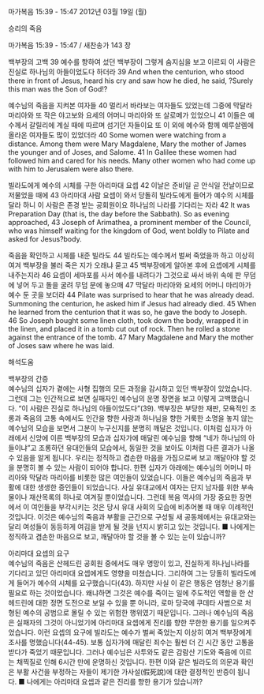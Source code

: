 마가복음 15:39 - 15:47 
2012년 03월 19일 (월)

승리의 죽음



마가복음 15:39 - 15:47 / 새찬송가 143 장


백부장의 고백
39 예수를 향하여 섰던 백부장이 그렇게 숨지심을 보고 이르되 이 사람은 진실로 하나님의 아들이었도다 하더라
39 And when the centurion, who stood there in front of Jesus, heard his cry and saw how he died, he said, ?Surely this man was the Son of God!?

예수님의 죽음을 지켜본 여자들
40 멀리서 바라보는 여자들도 있었는데 그중에 막달라 마리아와 또 작은 야고보와 요세의 어머니 마리아와 또 살로메가 있었으니 41 이들은 예수께서 갈릴리에 계실 때에 따르며 섬기던 자들이요 또 이 외에 예수와 함께 예루살렘에 올라온 여자들도 많이 있었더라
40 Some women were watching from a distance. Among them were Mary Magdalene, Mary the mother of James the younger and of Joses, and Salome. 41 In Galilee these women had followed him and cared for his needs. Many other women who had come up with him to Jerusalem were also there.

빌라도에게 예수의 시체를 구한 아리마대 요셉
42 이날은 준비일 곧 안식일 전날이므로 저물었을 때에 43 아리마대 사람 요셉이 와서 당돌히 빌라도에게 들어가 예수의 시체를 달라 하니 이 사람은 존경 받는 공회원이요 하나님의 나라를 기다리는 자라
42 It was Preparation Day (that is, the day before the Sabbath). So as evening approached, 43 Joseph of Arimathea, a prominent member of the Council, who was himself waiting for the kingdom of God, went boldly to Pilate and asked for Jesus?body.

죽음을 확인하고 시체를 내준 빌라도
44 빌라도는 예수께서 벌써 죽었을까 하고 이상히 여겨 백부장을 불러 죽은 지가 오래냐 묻고 45 백부장에게 알아본 후에 요셉에게 시체를 내주는지라 46 요셉이 세마포를 사서 예수를 내려다가 그것으로 싸서 바위 속에 판 무덤에 넣어 두고 돌을 굴려 무덤 문에 놓으매 47 막달라 마리아와 요세의 어머니 마리아가 예수 둔 곳을 보더라
44 Pilate was surprised to hear that he was already dead. Summoning the centurion, he asked him if Jesus had already died. 45 When he learned from the centurion that it was so, he gave the body to Joseph. 46 So Joseph bought some linen cloth, took down the body, wrapped it in the linen, and placed it in a tomb cut out of rock. Then he rolled a stone against the entrance of the tomb. 47 Mary Magdalene and Mary the mother of Joses saw where he was laid.

해석도움





백부장의 간증  
예수님의 십자가 곁에는 사형 집행의 모든 과정을 감시하고 있던 백부장이 있었습니다. 그런데 그는 인간적으로 보면 실패자인 예수님의 운명 장면을 보고 이렇게 고백했습니다. “이 사람은 진실로 하나님의 아들이었도다”(39). 백부장은 부당한 재판, 모욕적인 조롱과 죽음의 고통 속에서도 인간을 향한 사랑과 하나님을 향한 거룩한 소명을 놓지 않는 예수님의 모습을 보면서 그분이 누구신지를 분명히 깨달은 것입니다. 이처럼 십자가 아래에서 신앙에 이른 백부장의 모습과 십자가에 매달린 예수님을 향해 “네가 하나님의 아들이냐”고 조롱하던 유대인들의 모습에서, 동일한 것을 보아도 이처럼 다른 결과가 나올 수 있음을 알게 됩니다. 우리는 정직하고 겸손한 마음을 가짐으로써 보고 깨달아야 할 것을 분명히 볼 수 있는 사람이 되어야 합니다. 한편 십자가 아래에는 예수님의 어머니 마리아와 막달라 마리아를 비롯한 많은 여인들이 있었습니다. 이들은 예수님의 죽음과 부활에 대한 생생한 증인들이 되었습니다. 사실 유대교에서 여자는 단지 남자를 위한 부속물이나 재산목록의 하나로 여겨질 뿐이었습니다. 그런데 복음 역사의 가장 중요한 장면에서 이 여인들을 부각시키는 것은 당시 유대 사회의 모습에 비추어볼 때 매우 이례적인 것입니다. 이것은 예수님의 죽음과 부활을 근간으로 구성될 새 공동체에서는 유대교와는 달리 여성들이 동등하게 여김을 받게 될 것을 넌지시 밝히고 있는 것입니다.
■ 나에게는 정직하고 겸손한 마음으로 보고, 깨달아야 할 것을 볼 수 있는 눈이 있습니까?

아리마대 요셉의 요구  
예수님의 죽음은 산헤드린 공회원 중에서도 매우 명망이 있고, 진실하게 하나님나라를 기다리고 있던 아리마대 요셉에게도 영향을 미쳤습니다. 그리하여 그는 당돌히 빌라도에게 들어가 예수의 시체를 요구했습니다(43). 하지만 사실 이 같은 행동은 엄청난 용기를 필요로 하는 것이었습니다. 왜냐하면 그것은 예수를 죽이는 일에 주도적인 역할을 한 산헤드린에 대한 정면 도전으로 보일 수 있을 뿐 아니라, 로마 당국에 쿠데타 사범으로 처형된 예수의 공범으로 몰릴 수 있는 위험한 행위였기 때문입니다. 그러나 예수님의 죽음은 실패자의 그것이 아니었기에 아리마대 요셉에게 진리를 향한 무한한 용기를 일으켜주었습니다. 이런 요셉의 요구에 빌라도는 예수가 벌써 죽었는지 이상히 여겨 백부장에게 조사를 명했습니다(44-45). 보통 십자가에 매달린 죄수는 훨씬 더 긴 시간 동안 고통을 받다가 죽었기 때문입니다. 그러나 예수님은 사투와도 같은 감람산 기도와 죽음에 이르는 채찍질로 인해 6시간 만에 운명하신 것입니다. 한편 이와 같은 빌라도의 의문과 확인은 부활 사건을 부정하는 자들이 제기한 가사설(假死說)에 대한 결정적인 반증이 됩니다.
■ 나에게는 아리마대 요셉과 같은 진리를 향한 용기가 있습니까?